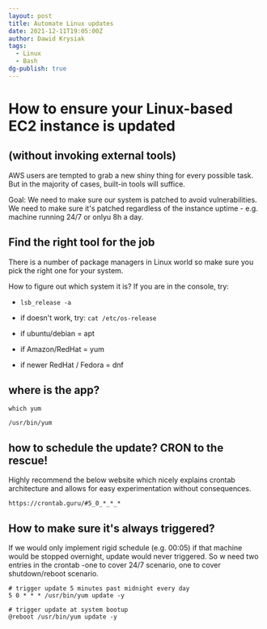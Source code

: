 ```yaml
---
layout: post
title: Automate Linux updates
date: 2021-12-11T19:05:00Z
author: Dawid Krysiak
tags:
  - Linux
  - Bash
dg-publish: true
---
```


# How to ensure your Linux-based EC2 instance is updated
## (without invoking external tools)


AWS users are tempted to grab a new shiny thing for every possible task. But in the majority of cases, built-in tools will suffice.

Goal:
We need to make sure our system is patched to avoid vulnerabilities. We need to make sure it's patched regardless of the instance uptime - e.g. 
machine running 24/7 or onlyu 8h a day.


## Find the right tool for the job
There is a number of package managers in Linux world so make sure you pick the right one for your system. 

How to figure out which system it is? If you are in the console, try:

* `lsb_release -a`
* if doesn't work, try:
    `cat /etc/os-release`
    
* if ubuntu/debian = apt
* if Amazon/RedHat = yum
* if newer RedHat / Fedora = dnf

## where is the app?

```
which yum

/usr/bin/yum
```

## how to schedule the update? CRON to the rescue!
Highly recommend the below website which nicely explains crontab architecture and allows for easy experimentation without consequences.

```
https://crontab.guru/#5_0_*_*_*
``` 

## How to make sure it's always triggered?
If we would only implement rigid schedule (e.g. 00:05) if that machine would be stopped overnight, update would never triggered. So w need two entries in the crontab -one to cover 24/7 scenario, one to cover shutdown/reboot scenario.

```
# trigger update 5 minutes past midnight every day
5 0 * * * /usr/bin/yum update -y

# trigger update at system bootup
@reboot /usr/bin/yum update -y
```